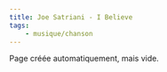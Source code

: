 ```yaml
---
title: Joe Satriani - I Believe
tags:
    - musique/chanson
---
```


Page créée automatiquement, mais vide.
